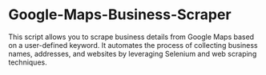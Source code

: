 # Google-Maps-Business-Scraper
This script allows you to scrape business details from Google Maps based on a user-defined keyword. It automates the process of collecting business names, addresses, and websites by leveraging Selenium and web scraping techniques.
